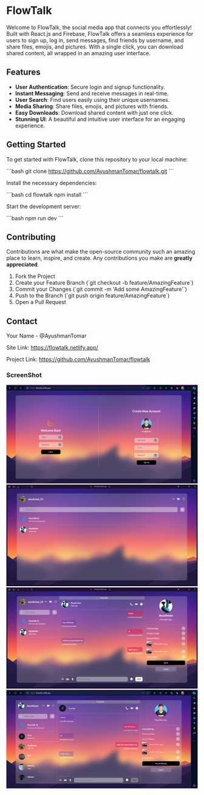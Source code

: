 # FlowTalk

Welcome to FlowTalk, the social media app that connects you effortlessly! Built with React.js and Firebase, FlowTalk offers a seamless experience for users to sign up, log in, send messages, find friends by username, and share files, emojis, and pictures. With a single click, you can download shared content, all wrapped in an amazing user interface.

## Features

- **User Authentication**: Secure login and signup functionality.
- **Instant Messaging**: Send and receive messages in real-time.
- **User Search**: Find users easily using their unique usernames.
- **Media Sharing**: Share files, emojis, and pictures with friends.
- **Easy Downloads**: Download shared content with just one click.
- **Stunning UI**: A beautiful and intuitive user interface for an engaging experience.

## Getting Started

To get started with FlowTalk, clone this repository to your local machine:

\`\`\`bash
git clone https://github.com/AyushmanTomar/flowtalk.git
\`\`\`

Install the necessary dependencies:

\`\`\`bash
cd flowtalk
npm install
\`\`\`

Start the development server:

\`\`\`bash
npm run dev
\`\`\`

## Contributing

Contributions are what make the open-source community such an amazing place to learn, inspire, and create. Any contributions you make are **greatly appreciated**.

1. Fork the Project
2. Create your Feature Branch (\`git checkout -b feature/AmazingFeature\`)
3. Commit your Changes (\`git commit -m 'Add some AmazingFeature'\`)
4. Push to the Branch (\`git push origin feature/AmazingFeature\`)
5. Open a Pull Request

## Contact

Your Name - @AyushmanTomar

Site Link:  https://flowtalk.netlify.app/
 
Project Link: https://github.com/AyushmanTomar/flowtalk

### ScreenShot

![1](https://github.com/AyushmanTomar/FlowTalk/blob/main/login%20signup.png)
![2](https://github.com/AyushmanTomar/FlowTalk/blob/main/landing%20page.png)
![3](https://github.com/AyushmanTomar/FlowTalk/blob/main/chat%20interface.png)
![4](https://github.com/AyushmanTomar/FlowTalk/blob/main/blocked.png)
